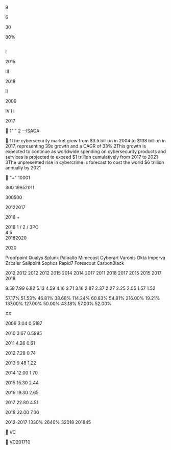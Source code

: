 
 




9


6


30


80%






----



 I 

2015


 III 


2018



 II 

2009





 IV   I  I

2017


1" " 2  --ISACA


1The cybersecurity market grew from $3.5 billion in 2004 to $138 billion in 2017, representing 39x growth and a CAGR of 33% 2This growth is expected to continue as worldwide spending on cybersecurity products and services is projected to exceed $1 trillion cumulatively from 2017 to 2021 3The unpresented rise in cybercrime is forecast to cost the world $6 trillion annually by 2021


"+"
10001

300
 19952011


300500

 20122017



 2018
+




2018
1 /
2 /
3PC   
4 
5   
20182020

2020





 Proofpoint Qualys Splunk Paloalto Mimecast Cyberart Varonis Okta Imperva Zscaler Sailpoint Sophos Rapid7 Forescout CarbonBlack

 2012 2012 2012 2012 2015 2014 2014 2017 2011 2018 2017 2015 2015 2017 2018

 9.59 7.99 6.82 5.13 4.59 4.16 3.71 3.16 2.87 2.37 2.27 2.25 2.05 1.57 1.52

 57.17% 51.53% 46.81% 38.68% 114.24% 60.83% 54.81% 216.00% 19.21% 137.00% 127.00% 50.00% 43.18% 57.00% 52.00%



XX  

2009 3.04
0.5187

2010 3.67
0.5995

2011 4.26 0.61

2012 7.28 0.74

2013 9.48 1.22

2014 12.00 1.70

2015 15.30 2.44

2016 19.30 2.65

2017 22.80 4.51

2018 32.00 7.00

2012-2017 1330%
2640% 32018
201845


VC


VC201710 

 

